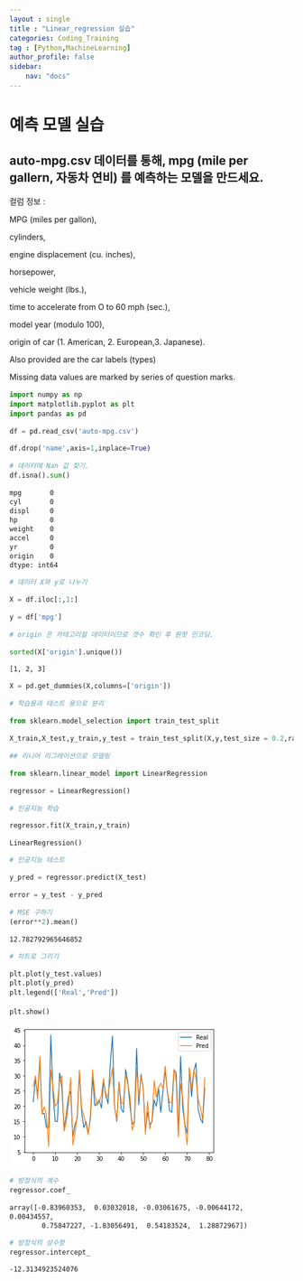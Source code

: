 ```yaml
---
layout : single
title : "Linear_regression 실습"
categories: Coding_Training
tag : [Python,MachineLearning]
author_profile: false
sidebar:
    nav: "docs"
---
```


# 예측 모델 실습

## auto-mpg.csv 데이터를 통해,  mpg (mile per gallern, 자동차 연비)  를 예측하는 모델을 만드세요.

컬럼 정보 :

MPG (miles per gallon),

cylinders,

engine displacement (cu. inches),

horsepower,

vehicle weight (lbs.),

time to accelerate from O to 60 mph (sec.),

model year (modulo 100),

origin of car (1. American, 2. European,3. Japanese).

Also provided are the car labels (types)

Missing data values are marked by series of question marks.


```python
import numpy as np
import matplotlib.pyplot as plt
import pandas as pd

```


```python
df = pd.read_csv('auto-mpg.csv')
```


```python
df.drop('name',axis=1,inplace=True)
```


```python
# 데이터에 Nan 값 찾기.
df.isna().sum()
```




    mpg       0
    cyl       0
    displ     0
    hp        0
    weight    0
    accel     0
    yr        0
    origin    0
    dtype: int64




```python
# 데이터 X와 y로 나누기
```


```python
X = df.iloc[:,1:]
```


```python
y = df['mpg']
```


```python
# origin 은 카테고리컬 데이터이므로 갯수 확인 후 원핫 인코딩.
```


```python
sorted(X['origin'].unique())
```




    [1, 2, 3]




```python
X = pd.get_dummies(X,columns=['origin'])
```


```python
# 학습용과 테스트 용으로 분리
```


```python
from sklearn.model_selection import train_test_split
```


```python
X_train,X_test,y_train,y_test = train_test_split(X,y,test_size = 0.2,random_state=10)
```


```python
## 리니어 리그레이션으로 모델링
```


```python
from sklearn.linear_model import LinearRegression
```


```python
regressor = LinearRegression()
```


```python
# 인공지능 학습
```


```python
regressor.fit(X_train,y_train)
```




    LinearRegression()




```python
# 인공지능 테스트
```


```python
y_pred = regressor.predict(X_test)
```


```python
error = y_test - y_pred
```


```python
# MSE 구하기
(error**2).mean()
```




    12.782792965646852




```python
# 차트로 그리기
```


```python
plt.plot(y_test.values)
plt.plot(y_pred)
plt.legend(['Real','Pred'])

plt.show()
```


    
![12](/images/26.png)
    



```python
# 방정식의 계수
regressor.coef_
```




    array([-0.83960353,  0.03032018, -0.03061675, -0.00644172,  0.00434557,
            0.75847227, -1.83056491,  0.54183524,  1.28872967])




```python
# 방정식의 상수항
regressor.intercept_
```




    -12.3134923524076


